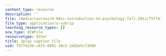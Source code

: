 ```yaml
---
content_type: resource
description: ''
file: /media/courses/9-00sc-introduction-to-psychology-fall-2011/f5f74336c675009110c51dd2e5c73006_-cK1og4ElKE.srt
file_type: application/x-subrip
learning_resource_types: []
ocw_type: OCWFile
resourcetype: Other
title: 3play caption file
uid: f5f74336-c675-0091-10c5-1dd2e5c73006
---
```

